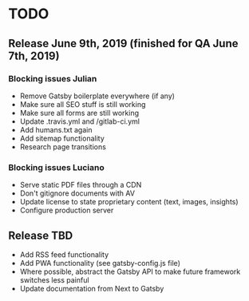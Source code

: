 # TODO

## Release June 9th, 2019 (finished for QA June 7th, 2019)

### Blocking issues Julian

* Remove Gatsby boilerplate everywhere (if any)
* Make sure all SEO stuff is still working
* Make sure all forms are still working
* Update .travis.yml and /gitlab-ci.yml
* Add humans.txt again
* Add sitemap functionality
* Research page transitions

### Blocking issues Luciano

* Serve static PDF files through a CDN
* Don't gitignore documents with AV
* Update license to state proprietary content (text, images, insights)
* Configure production server

## Release TBD

* Add RSS feed functionality
* Add PWA functionality (see gatsby-config.js file)
* Where possible, abstract the Gatsby API to make future framework switches less painful
* Update documentation from Next to Gatsby
